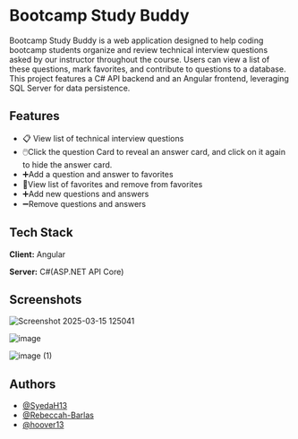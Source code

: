 # Bootcamp Study Buddy

Bootcamp Study Buddy is a web application designed to help coding bootcamp students organize and review technical interview questions asked by our instructor throughout the course. Users can view a list of these questions, mark favorites, and contribute to questions to a database. This project features a C# API backend and an Angular frontend, leveraging SQL Server for data persistence.

## Features

- 📋 View list of technical interview questions
- 🖱️Click the question Card to reveal an answer card,    and click on it again to hide the answer card.
- ➕Add a question and answer to favorites 
- 📝View list of favorites and remove from favorites
- ➕Add new questions and answers 
- ➖Remove questions and answers
## Tech Stack

**Client:** Angular

**Server:** C#(ASP.NET API Core)

## Screenshots

![Screenshot 2025-03-15 125041](https://github.com/user-attachments/assets/5b60947d-0dd1-466f-ae7f-3f21b49a74dd)

![image](https://github.com/user-attachments/assets/27506aa8-5503-4fd0-9a3a-67fab62bf709)

![image (1)](https://github.com/user-attachments/assets/478e43db-d54b-4e33-9712-0824f470dc9f)
## Authors

- [@SyedaH13](https://github.com/SyedaH13)
- [@Rebeccah-Barlas](https://github.com/rebeccah-barlas)
- [@hoover13](https://github.com/hoover13)
